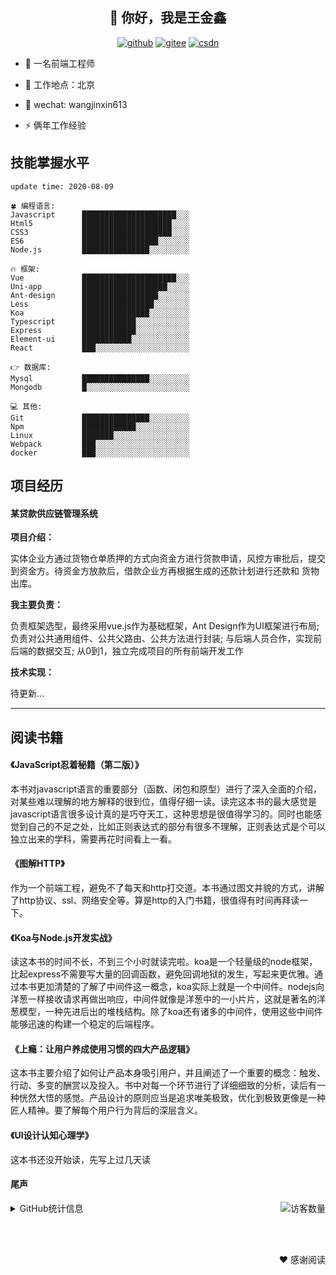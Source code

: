 <h2 align="center">👋 你好，我是王金鑫</h2>
<p align="center">
  <a href="https://github.com/wangjinxin613"><img src="https://img.shields.io/badge/GitHub-24292e" alt="github"></a>
  <a href="https://gitee.com/wangjinxin613_admin"><img src="https://img.shields.io/badge/Gitee-fe7300" alt="gitee"></a>
  <a href="https://blog.csdn.net/qq_30113287"><img src="https://img.shields.io/badge/CSDN-cf000e" alt="csdn"></a>
</p>

- 🔭 一名前端工程师

- 🌱 工作地点：北京

- 💬 wechat: wangjinxin613

- ⚡  俩年工作经验


## 技能掌握水平

<!--START_SECTION:waka-->
```text
update time: 2020-08-09

🍀 编程语言: 
Javascript      █████████████████████░░░
Html5           ████████████████████░░░░ 
CSS3            ████████████████████░░░░ 
ES6             █████████████████░░░░░░░
Node.js         ███████████████░░░░░░░░░

🔥 框架:
Vue             █████████████████████░░░
Uni-app         ███████████████████░░░░░
Ant-design      █████████████████░░░░░░░
Less            ████████████████░░░░░░░░
Koa             ███████████████░░░░░░░░░
Typescript      ████████████░░░░░░░░░░░░
Express         ████████████░░░░░░░░░░░░
Element-ui      ███████████░░░░░░░░░░░░░
React           ███░░░░░░░░░░░░░░░░░░░░░

👉 数据库:
Mysql           ███████████████░░░░░░░░░
Mongodb         █░░░░░░░░░░░░░░░░░░░░░░░

💻 其他: 
Git             ███████████████░░░░░░░░░
Npm             ████████████░░░░░░░░░░░░
Linux           ███████░░░░░░░░░░░░░░░░░
Webpack         ███░░░░░░░░░░░░░░░░░░░░░
docker          ███░░░░░░░░░░░░░░░░░░░░░
```


<!--END_SECTION:waka-->



## 项目经历

#### **某贷款供应链管理系统**

**项目介绍：**

实体企业方通过货物仓单质押的方式向资金方进行贷款申请，风控方审批后，提交到资金方。待资金方放款后，借款企业方再根据生成的还款计划进行还款和 货物出库。
 
**我主要负责：**

负责框架选型，最终采用vue.js作为基础框架，Ant Design作为UI框架进行布局; 负责对公共通用组件、公共父路由、公共方法进行封装;
与后端人员合作，实现前后端的数据交互; 
从0到1，独立完成项目的所有前端开发工作

**技术实现：**

待更新...

-------

## 阅读书籍

#### 《JavaScript忍着秘籍（第二版）》 
本书对javascript语言的重要部分（函数、闭包和原型）进行了深入全面的介绍，对某些难以理解的地方解释的很到位，值得仔细一读。读完这本书的最大感觉是javascript语言很多设计真的是巧夺天工，这种思想是很值得学习的。同时也能感觉到自己的不足之处，比如正则表达式的部分有很多不理解，正则表达式是个可以独立出来的学科，需要再花时间看上一看。
#### 《图解HTTP》
作为一个前端工程，避免不了每天和http打交道。本书通过图文并貌的方式，讲解了http协议、ssl、网络安全等。算是http的入门书籍，很值得有时间再拜读一下。
#### 《Koa与Node.js开发实战》
读这本书的时间不长，不到三个小时就读完啦。koa是一个轻量级的node框架，比起express不需要写大量的回调函数，避免回调地狱的发生，写起来更优雅。通过本书更加清楚的了解了中间件这一概念，koa实际上就是一个中间件。nodejs向洋葱一样接收请求再做出响应，中间件就像是洋葱中的一小片片，这就是著名的洋葱模型，一种先进后出的堆栈结构。除了koa还有诸多的中间件，使用这些中间件能够迅速的构建一个稳定的后端程序。
#### 《上瘾：让用户养成使用习惯的四大产品逻辑》
这本书主要介绍了如何让产品本身吸引用户，并且阐述了一个重要的概念：触发、行动、多变的酬赏以及投入。书中对每一个环节进行了详细细致的分析，读后有一种恍然大悟的感觉。产品设计的原则应当是追求唯美极致，优化到极致更像是一种匠人精神。要了解每个用户行为背后的深层含义。

#### 《UI设计认知心理学》
这本书还没开始读，先写上过几天读

#### 尾声
<img align='right' src="https://profile-counter.glitch.me/wangjinxin613/count.svg" alt="访客数量"/>

<details>
<summary>GitHub统计信息</summary>

<br/>


<a href="https://github.com/wangjinxin613/wangjinxin613">
  <img align="center" src="https://github-readme-stats.anuraghazra1.vercel.app/api?username=wangjinxin613&show_icons=true" />
</a>
<br/>

---

[![Top Langs](https://github-readme-stats.vercel.app/api/top-langs/?username=wangjinxin613&hide=php,java)](https://github.com/anuraghazra/github-readme-stats)

---

[![wangjinxin's contribution graph as a Game of Life](https://github4life.herokuapp.com/wangjinxin613.gif)](https://github4life.herokuapp.com/wangjinxin613)

</details>


<br><br>
<div style="float:right">❤️ 感谢阅读</div>

